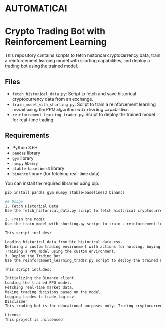 # AUTOMATICAI
# Crypto Trading Bot with Reinforcement Learning

This repository contains scripts to fetch historical cryptocurrency data, train a reinforcement learning model with shorting capabilities, and deploy a trading bot using the trained model.

## Files

- `fetch_historical_data.py`: Script to fetch and save historical cryptocurrency data from an exchange.
- `train_model_with_shorting.py`: Script to train a reinforcement learning model using the PPO algorithm with shorting capabilities.
- `reinforcement_learning_trader.py`: Script to deploy the trained model for real-time trading.

## Requirements

- Python 3.6+
- `pandas` library
- `gym` library
- `numpy` library
- `stable-baselines3` library
- `binance` library (for fetching real-time data)

You can install the required libraries using pip:

```bash
pip install pandas gym numpy stable-baselines3 binance

## Usage
1. Fetch Historical Data
Use the fetch_historical_data.py script to fetch historical cryptocurrency data and save it to a CSV file.

2. Train the Model
Use the train_model_with_shorting.py script to train a reinforcement learning model with shorting capabilities.

This script includes:

Loading historical data from btc_historical_data.csv.
Defining a custom trading environment with actions for holding, buying, selling, and closing positions.
Training a PPO model using the custom environment.
3. Deploy the Trading Bot
Use the reinforcement_learning_trader.py script to deploy the trained model for real-time trading.

This script includes:

Initializing the Binance client.
Loading the trained PPO model.
Fetching real-time market data.
Making trading decisions based on the model.
Logging trades to trade_log.csv.
Disclaimer
This trading bot is for educational purposes only. Trading cryptocurrencies involves significant risk and can result in substantial financial losses. Use this bot at your own risk.

License
This project is unilcenced
